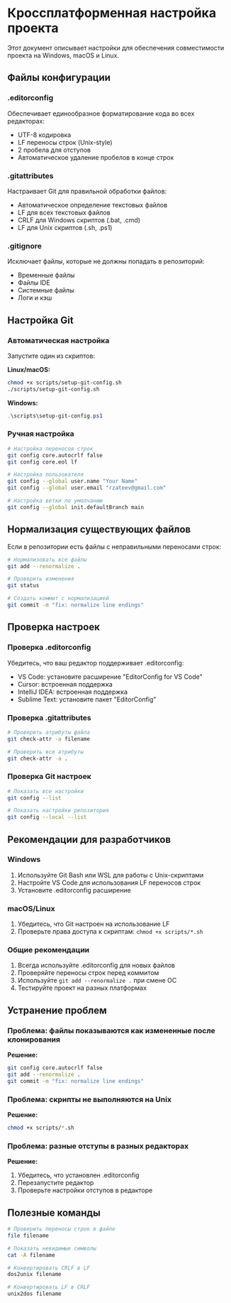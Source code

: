 # Кроссплатформенная настройка проекта

Этот документ описывает настройки для обеспечения совместимости проекта на Windows, macOS и Linux.

## Файлы конфигурации

### .editorconfig
Обеспечивает единообразное форматирование кода во всех редакторах:
- UTF-8 кодировка
- LF переносы строк (Unix-style)
- 2 пробела для отступов
- Автоматическое удаление пробелов в конце строк

### .gitattributes
Настраивает Git для правильной обработки файлов:
- Автоматическое определение текстовых файлов
- LF для всех текстовых файлов
- CRLF для Windows скриптов (.bat, .cmd)
- LF для Unix скриптов (.sh, .ps1)

### .gitignore
Исключает файлы, которые не должны попадать в репозиторий:
- Временные файлы
- Файлы IDE
- Системные файлы
- Логи и кэш

## Настройка Git

### Автоматическая настройка
Запустите один из скриптов:

**Linux/macOS:**
```bash
chmod +x scripts/setup-git-config.sh
./scripts/setup-git-config.sh
```

**Windows:**
```powershell
.\scripts\setup-git-config.ps1
```

### Ручная настройка
```bash
# Настройка переносов строк
git config core.autocrlf false
git config core.eol lf

# Настройка пользователя
git config --global user.name "Your Name"
git config --global user.email "rzateev@gmail.com"

# Настройка ветки по умолчанию
git config --global init.defaultBranch main
```

## Нормализация существующих файлов

Если в репозитории есть файлы с неправильными переносами строк:

```bash
# Нормализовать все файлы
git add --renormalize .

# Проверить изменения
git status

# Создать коммит с нормализацией
git commit -m "fix: normalize line endings"
```

## Проверка настроек

### Проверка .editorconfig
Убедитесь, что ваш редактор поддерживает .editorconfig:
- VS Code: установите расширение "EditorConfig for VS Code"
- Cursor: встроенная поддержка
- IntelliJ IDEA: встроенная поддержка
- Sublime Text: установите пакет "EditorConfig"

### Проверка .gitattributes
```bash
# Проверить атрибуты файла
git check-attr -a filename

# Проверить все атрибуты
git check-attr -a .
```

### Проверка Git настроек
```bash
# Показать все настройки
git config --list

# Показать настройки репозитория
git config --local --list
```

## Рекомендации для разработчиков

### Windows
1. Используйте Git Bash или WSL для работы с Unix-скриптами
2. Настройте VS Code для использования LF переносов строк
3. Установите .editorconfig расширение

### macOS/Linux
1. Убедитесь, что Git настроен на использование LF
2. Проверьте права доступа к скриптам: `chmod +x scripts/*.sh`

### Общие рекомендации
1. Всегда используйте .editorconfig для новых файлов
2. Проверяйте переносы строк перед коммитом
3. Используйте `git add --renormalize .` при смене ОС
4. Тестируйте проект на разных платформах

## Устранение проблем

### Проблема: файлы показываются как измененные после клонирования
**Решение:**
```bash
git config core.autocrlf false
git add --renormalize .
git commit -m "fix: normalize line endings"
```

### Проблема: скрипты не выполняются на Unix
**Решение:**
```bash
chmod +x scripts/*.sh
```

### Проблема: разные отступы в разных редакторах
**Решение:**
1. Убедитесь, что установлен .editorconfig
2. Перезапустите редактор
3. Проверьте настройки отступов в редакторе

## Полезные команды

```bash
# Проверить переносы строк в файле
file filename

# Показать невидимые символы
cat -A filename

# Конвертировать CRLF в LF
dos2unix filename

# Конвертировать LF в CRLF
unix2dos filename
``` 